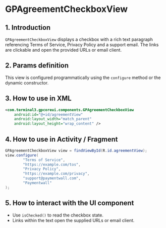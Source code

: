 # GPAgreementCheckboxView

## 1. Introduction
`GPAgreementCheckboxView` displays a checkbox with a rich text paragraph referencing Terms of Service, Privacy Policy and a support email. The links are clickable and open the provided URLs or email client.

## 2. Params definition
This view is configured programmatically using the `configure` method or the dynamic constructor.

## 3. How to use in XML
```xml
<com.terminal3.gpcoreui.components.GPAgreementCheckboxView
    android:id="@+id/agreementView"
    android:layout_width="match_parent"
    android:layout_height="wrap_content" />
```

## 4. How to use in Activity / Fragment
```java
GPAgreementCheckboxView view = findViewById(R.id.agreementView);
view.configure(
        "Terms of Service",
        "https://example.com/tos",
        "Privacy Policy",
        "https://example.com/privacy",
        "support@paymentwall.com",
        "Paymentwall"
);
```

## 5. How to interact with the UI component
- Use `isChecked()` to read the checkbox state.
- Links within the text open the supplied URLs or email client.
